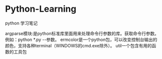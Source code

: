 # Python-Learning
python 学习笔记

argparse模块:是python标准库里面用来处理命令行参数的库。获取命令行参数。例如：python *.py --参数。
ermcolor是一个python包，可以改变控制台输出的颜色，支持各种terminal（WINDOWS的cmd.exe除外）。
util一个包含有用的函数的工具包 

